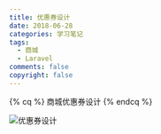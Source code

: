 ```yaml
---
title: 优惠券设计
date: 2018-06-28
categories: 学习笔记
tags:
  - 商城
  - Laravel
comments: false
copyright: false
---
```

{% cq %}
商城优惠券设计
{% endcq %}
<!-- more -->
![优惠券设计](http://pbkwouw9y.bkt.clouddn.com/coupon-design.jpg)